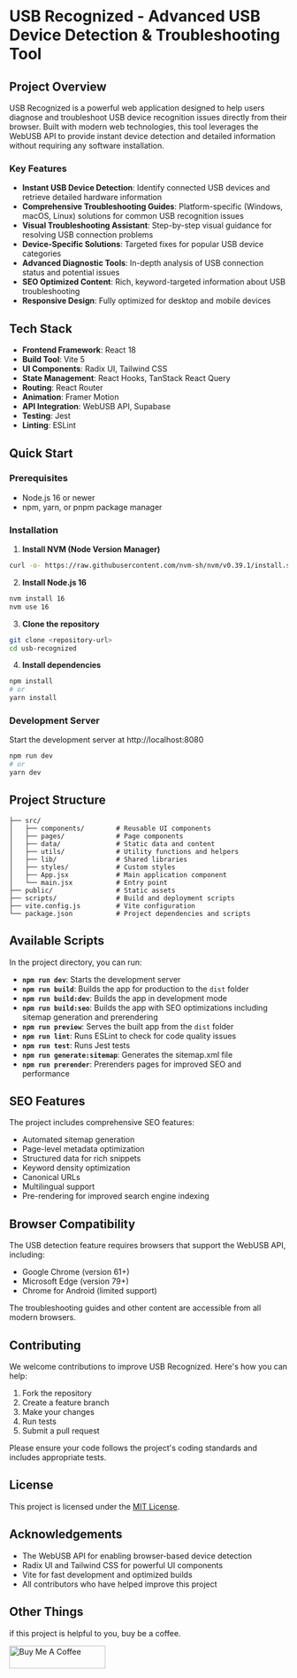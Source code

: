 # USB Recognized - Advanced USB Device Detection & Troubleshooting Tool

## Project Overview

USB Recognized is a powerful web application designed to help users diagnose and troubleshoot USB device recognition issues directly from their browser. Built with modern web technologies, this tool leverages the WebUSB API to provide instant device detection and detailed information without requiring any software installation.

### Key Features

- **Instant USB Device Detection**: Identify connected USB devices and retrieve detailed hardware information
- **Comprehensive Troubleshooting Guides**: Platform-specific (Windows, macOS, Linux) solutions for common USB recognition issues
- **Visual Troubleshooting Assistant**: Step-by-step visual guidance for resolving USB connection problems
- **Device-Specific Solutions**: Targeted fixes for popular USB device categories
- **Advanced Diagnostic Tools**: In-depth analysis of USB connection status and potential issues
- **SEO Optimized Content**: Rich, keyword-targeted information about USB troubleshooting
- **Responsive Design**: Fully optimized for desktop and mobile devices

## Tech Stack

- **Frontend Framework**: React 18
- **Build Tool**: Vite 5
- **UI Components**: Radix UI, Tailwind CSS
- **State Management**: React Hooks, TanStack React Query
- **Routing**: React Router
- **Animation**: Framer Motion
- **API Integration**: WebUSB API, Supabase
- **Testing**: Jest
- **Linting**: ESLint

## Quick Start

### Prerequisites
- Node.js 16 or newer
- npm, yarn, or pnpm package manager

### Installation

1. **Install NVM (Node Version Manager)**
```bash
curl -o- https://raw.githubusercontent.com/nvm-sh/nvm/v0.39.1/install.sh | bash
```

2. **Install Node.js 16**
```bash
nvm install 16
nvm use 16
```

3. **Clone the repository**
```bash
git clone <repository-url>
cd usb-recognized
```

4. **Install dependencies**
```bash
npm install
# or
yarn install
```

### Development Server

Start the development server at http://localhost:8080
```bash
npm run dev
# or
yarn dev
```

## Project Structure

```
├── src/
│   ├── components/        # Reusable UI components
│   ├── pages/             # Page components
│   ├── data/              # Static data and content
│   ├── utils/             # Utility functions and helpers
│   ├── lib/               # Shared libraries
│   ├── styles/            # Custom styles
│   ├── App.jsx            # Main application component
│   └── main.jsx           # Entry point
├── public/                # Static assets
├── scripts/               # Build and deployment scripts
├── vite.config.js         # Vite configuration
└── package.json           # Project dependencies and scripts
```

## Available Scripts

In the project directory, you can run:

- **`npm run dev`**: Starts the development server
- **`npm run build`**: Builds the app for production to the `dist` folder
- **`npm run build:dev`**: Builds the app in development mode
- **`npm run build:seo`**: Builds the app with SEO optimizations including sitemap generation and prerendering
- **`npm run preview`**: Serves the built app from the `dist` folder
- **`npm run lint`**: Runs ESLint to check for code quality issues
- **`npm run test`**: Runs Jest tests
- **`npm run generate:sitemap`**: Generates the sitemap.xml file
- **`npm run prerender`**: Prerenders pages for improved SEO and performance

## SEO Features

The project includes comprehensive SEO features:
- Automated sitemap generation
- Page-level metadata optimization
- Structured data for rich snippets
- Keyword density optimization
- Canonical URLs
- Multilingual support
- Pre-rendering for improved search engine indexing

## Browser Compatibility

The USB detection feature requires browsers that support the WebUSB API, including:
- Google Chrome (version 61+)
- Microsoft Edge (version 79+)
- Chrome for Android (limited support)

The troubleshooting guides and other content are accessible from all modern browsers.

## Contributing

We welcome contributions to improve USB Recognized. Here's how you can help:

1. Fork the repository
2. Create a feature branch
3. Make your changes
4. Run tests
5. Submit a pull request

Please ensure your code follows the project's coding standards and includes appropriate tests.

## License

This project is licensed under the [MIT License](LICENSE).

## Acknowledgements

- The WebUSB API for enabling browser-based device detection
- Radix UI and Tailwind CSS for powerful UI components
- Vite for fast development and optimized builds
- All contributors who have helped improve this project


## Other Things

if this project is helpful to you, buy be a coffee.

<a href="https://www.buymeacoffee.com/moca" target="_blank"><img src="https://cdn.buymeacoffee.com/buttons/default-orange.png" alt="Buy Me A Coffee" height="41" width="174"></a>